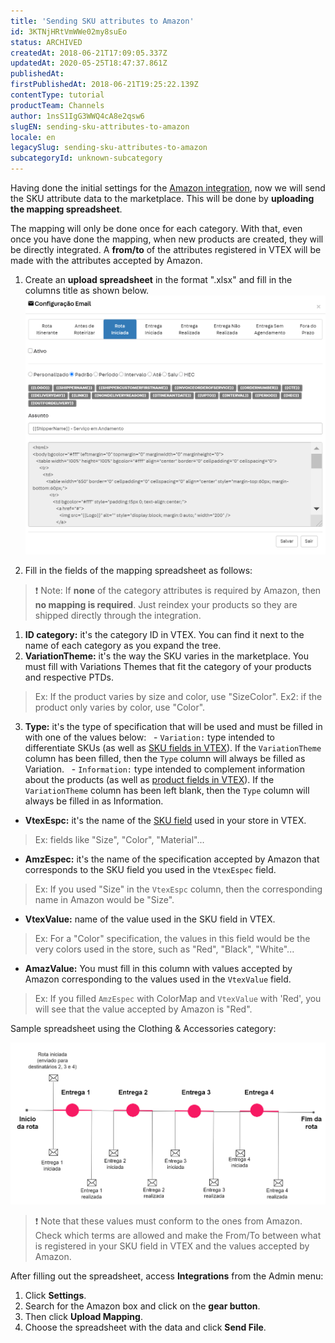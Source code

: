 ```yaml
---
title: 'Sending SKU attributes to Amazon'
id: 3KTNjHRtVmWWe02my8suEo
status: ARCHIVED
createdAt: 2018-06-21T17:09:05.337Z
updatedAt: 2020-05-25T18:47:37.861Z
publishedAt: 
firstPublishedAt: 2018-06-21T19:25:22.139Z
contentType: tutorial
productTeam: Channels
author: 1nsS1IgG3WWQ4cA8e2qsw6
slugEN: sending-sku-attributes-to-amazon
locale: en
legacySlug: sending-sku-attributes-to-amazon
subcategoryId: unknown-subcategory
---
```


Having done the initial settings for the [Amazon integration](/en/tutorial/integrating-with-amazon), now we will send the SKU attribute data to the marketplace. This will be done by __uploading the mapping spreadsheet__.

The mapping will only be done once for each category. With that, even once you have done the mapping, when new products are created, they will be directly integrated. A __from/to__ of the attributes registered in VTEX will be made with the attributes accepted by Amazon.

1. Create an __upload spreadsheet__ in the format ".xlsx" and fill in the columns title as shown below.![Modelo Atributos Amazon](https://raw.githubusercontent.com/vtexdocs/help-center-content/refs/heads/main/_1.png)

2. Fill in the fields of the mapping spreadsheet as follows:


>❗ Note: If **none** of the category attributes is required by Amazon, then **no mapping is required**. Just reindex your products so they are shipped directly through the integration.

1. __ID category:__ it's the category ID in VTEX. You can find it next to the name of each category as you expand the tree.
2. __VariationTheme:__ it's the way the SKU varies in the marketplace. You must fill with Variations Themes that fit the category of your products and respective PTDs.
>Ex: If the product varies by size and color, use "SizeColor".
>Ex2: if the product only varies by color, use "Color".
3. __Type:__ it's the type of specification that will be used and must be filled in with one of the values below:
  - `Variation:` type intended to differentiate SKUs (as well as [SKU fields in VTEX](/en/tutorial/creating-sku-fields)). If the `VariationTheme` column has been filled, then the `Type` column will always be filled as Variation.
  - `Information:` type intended to complement information about the products (as well as [product fields in VTEX](/en/tutorial/creating-a-product-field)). If the `VariationTheme` column has been left blank, then the `Type` column will always be filled in as Information.
- __VtexEspc:__ it's the name of the [SKU field](/en/tutorial/creating-sku-fields) used in your store in VTEX.
>Ex: fields like "Size", "Color", "Material"...
- __AmzEspec:__ it's the name of the specification accepted by Amazon that corresponds to the SKU field you used in the `VtexEspec` field. 
>Ex: If you used "Size" in the `VtexEspc` column, then the corresponding name in Amazon would be "Size".
- __VtexValue:__ name of the value used in the SKU field in VTEX.
>Ex: For a "Color" specification, the values in this field would be the very colors used in the store, such as "Red", "Black", "White"...
- __AmazValue:__ You must fill in this column with values accepted by Amazon corresponding to the values used in the `VtexValue` field. 
>Ex: If you filled `AmzEspec` with ColorMap and `VtexValue` with 'Red', you will see that the value accepted by Amazon is "Red".

Sample spreadsheet using the Clothing & Accessories category:

![Amazon Mapeamento ](https://raw.githubusercontent.com/vtexdocs/help-center-content/refs/heads/main/_2.png)

>❗ Note that these values must conform to the ones from Amazon. Check which terms are allowed and make the From/To between what is registered in your SKU field in VTEX and the values accepted by Amazon.

After filling out the spreadsheet, access __Integrations__ from the Admin menu:

1. Click __Settings__.
2. Search for the Amazon box and click on the __gear button__.
3. Then click __Upload Mapping__.
4. Choose the spreadsheet with the data and click __Send File__.
